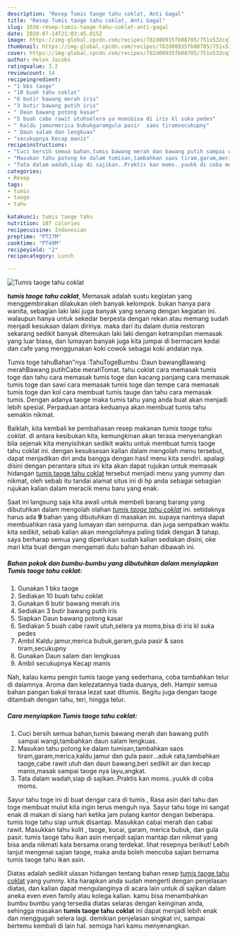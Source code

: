 ```yaml
---
description: "Resep Tumis taoge tahu coklat, Anti Gagal"
title: "Resep Tumis taoge tahu coklat, Anti Gagal"
slug: 1638-resep-tumis-taoge-tahu-coklat-anti-gagal
date: 2020-07-14T21:03:45.015Z
image: https://img-global.cpcdn.com/recipes/782d00935fb08705/751x532cq70/tumis-taoge-tahu-coklat-foto-resep-utama.jpg
thumbnail: https://img-global.cpcdn.com/recipes/782d00935fb08705/751x532cq70/tumis-taoge-tahu-coklat-foto-resep-utama.jpg
cover: https://img-global.cpcdn.com/recipes/782d00935fb08705/751x532cq70/tumis-taoge-tahu-coklat-foto-resep-utama.jpg
author: Helen Jacobs
ratingvalue: 3.2
reviewcount: 14
recipeingredient:
- "1 bks taoge"
- "10 buah tahu coklat"
- "6 butir bawang merah iris"
- "3 butir bawang putih iris"
- " Daun bawang potong kasar"
- "5 buah cabe rawit utuhselera ya momsbisa di iris kl suka pedes"
- " Kaldu jamurmerica bubukgaramgula pasir  saos tiramsecukupny"
- " Daun salam dan lengkuas"
- "secukupnya Kecap manis"
recipeinstructions:
- "Cuci bersih semua bahan,tumis bawang merah dan bawang putih sampai wangi,tambahkan daun salam lengkuas."
- "Masukan tahu potong ke dalam tumisan,tambahkan saos tiram,garam,merica,kaldu jamur dan gula pasir...aduk rata,tambahkan taoge,cabe rawit utuh dan daun bawang,beri sedikit air dan kecap manis,masak sampai taoge nya layu,angkat."
- "Tata dalam wadah,siap di sajikan..Praktis kan moms..yuukk di coba moms."
categories:
- Resep
tags:
- tumis
- taoge
- tahu

katakunci: tumis taoge tahu 
nutrition: 107 calories
recipecuisine: Indonesian
preptime: "PT27M"
cooktime: "PT49M"
recipeyield: "2"
recipecategory: Lunch

---
```



![Tumis taoge tahu coklat](https://img-global.cpcdn.com/recipes/782d00935fb08705/751x532cq70/tumis-taoge-tahu-coklat-foto-resep-utama.jpg)

<b><i>tumis taoge tahu coklat</i></b>, Memasak adalah suatu kegiatan yang menggembirakan dilakukan oleh banyak kelompok. bukan hanya para wanita, sebagian laki laki juga banyak yang senang dengan kegiatan ini. walaupun hanya untuk sekedar berpesta dengan rekan atau memang sudah menjadi kesukaan dalam dirinya. maka dari itu dalam dunia restoran sekarang sedikit banyak ditemukan laki laki dengan ketrampilan memasak yang luar biasa, dan lumayan banyak juga kita jumpai di bermacam kedai dan cafe yang menggunakan koki cowok sebagai koki andalan nya.

Tumis toge tahuBahan&#34;nya :TahuTogeBumbu :Daun bawangBawang merahBawang putihCabe merahTomat. tahu coklat cara memasak tumis toge dan tahu cara memasak tumis toge dan kacang panjang cara memasak tumis toge dan sawi cara memasak tumis toge dan tempe cara memasak tumis toge dan kol cara membuat tumis tauge dan tahu cara memasak tumis. Dengan adanya taoge maka tumis tahu yang anda buat akan menjadi lebih spesial. Perpaduan antara keduanya akan membuat tumis tahu semakin nikmat.

Baiklah, kita kembali ke pembahasan resep makanan <i>tumis taoge tahu coklat</i>. di antara kesibukan kita, kemungkinan akan terasa menyenangkan bila sejenak kita menyisihkan sedikit waktu untuk membuat tumis taoge tahu coklat ini. dengan kesuksesan kalian dalam mengolah menu tersebut, dapat menjadikan diri anda bangga dengan hasil menu kita sendiri. apalagi disini dengan perantara situs ini kita akan dapat rujukan untuk memasak hidangan <u>tumis taoge tahu coklat</u> tersebut menjadi menu yang yummy dan nikmat, oleh sebab itu tandai alamat situs ini di hp anda sebagai sebagian rujukan kalian dalam meracik menu baru yang enak.


Saat ini langsung saja kita awali untuk membeli barang barang yang dibutuhkan dalam mengolah olahan <u><i>tumis taoge tahu coklat</i></u> ini. setidaknya harus ada <b>9</b> bahan yang dibutuhkan di masakan ini. supaya nantinya dapat membuahkan rasa yang lumayan dan sempurna. dan juga sempatkan waktu kita sedikit, sebab kalian akan mengolahnya paling tidak dengan <b>3</b> tahap. saya berharap semua yang diperlukan sudah kalian sediakan disini, oke mari kita buat dengan mengamati dulu bahan bahan dibawah ini.

<!--inarticleads1-->

##### Bahan pokok dan bumbu-bumbu yang dibutuhkan dalam menyiapkan Tumis taoge tahu coklat:

1. Gunakan 1 bks taoge
1. Sediakan 10 buah tahu coklat
1. Gunakan 6 butir bawang merah iris
1. Sediakan 3 butir bawang putih iris
1. Siapkan  Daun bawang potong kasar
1. Sediakan 5 buah cabe rawit utuh,selera ya moms,bisa di iris kl suka pedes
1. Ambil  Kaldu jamur,merica bubuk,garam,gula pasir &amp; saos tiram,secukupny
1. Gunakan  Daun salam dan lengkuas
1. Ambil secukupnya Kecap manis


Nah, kalau kamu pengin tumis taoge yang sederhana, coba tambahkan telur di dalamnya. Aroma dan kelezatannya tiada duanya, deh. Hampir semua bahan pangan bakal terasa lezat saat ditumis. Begitu juga dengan taoge ditambah dengan tahu, teri, hingga telur. 

<!--inarticleads2-->

##### Cara menyiapkan Tumis taoge tahu coklat:

1. Cuci bersih semua bahan,tumis bawang merah dan bawang putih sampai wangi,tambahkan daun salam lengkuas.
1. Masukan tahu potong ke dalam tumisan,tambahkan saos tiram,garam,merica,kaldu jamur dan gula pasir...aduk rata,tambahkan taoge,cabe rawit utuh dan daun bawang,beri sedikit air dan kecap manis,masak sampai taoge nya layu,angkat.
1. Tata dalam wadah,siap di sajikan..Praktis kan moms..yuukk di coba moms.


Sayur tahu toge ini di buat dengar cara di tumis , Rasa asin dari tahu dan toge membuat mulut kita ingin terus menguh nya. Sayur tahu toge ini sangat enak di makan di siang hari ketika jam pulang kantor dengan beberapa. tumis toge tahu siap untuk disantap. Masukkan cabai merah dan cabai rawit. Masukkan tahu kulit , taoge, kucai, garam, merica bubuk, dan gula pasir. tumis taoge tahu ikan asin menjadi sajian mantap dan nikmat yang bisa anda nikmati kala bersama orang terdekat. lihat resepnya berikut! Lebih lanjut mengenai sajian taoge, maka anda boleh mencoba sajian bernama tumis taoge tahu ikan asin. 

Diatas adalah sedikit ulasan hidangan tentang bahan resep <u>tumis taoge tahu coklat</u> yang yummy. kita harapkan anda sudah mengerti dengan penjelasan diatas, dan kalian dapat mengulanginya di acara lain untuk di sajikan dalam aneka even even family atau kolega kalian. kamu bisa menambahkan bumbu bumbu yang tersedia diatas selaras dengan keinginan anda, sehingga masakan <b>tumis taoge tahu coklat</b> ini dapat menjadi lebih enak dan menggugah selera lagi. demikian penjelasan singkat ini, sampai bertemu kembali di lain hal. semoga hari kamu menyenangkan.
